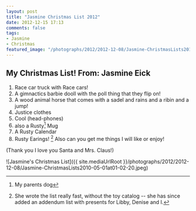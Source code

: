 ```yaml
---
layout: post
title: "Jasmine Christmas List 2012"
date: 2012-12-15 17:13
comments: false
tags: 
- Jasmine
- Christmas
featured_image: "/photographs/2012/2012-12-08/Jasmine-ChristmasLists2010-05-01at01-02-20.jpeg"
---
```

## My Christmas List!  From: Jasmine Eick

1. Race car truck with Race cars!
2. A gimnactics barbie dooll with the poll thing that they flip on!
3. A wood animal horse that comes with a sadel and rains and a ribin and a jump!
4. Justice clothes
5. Cool (head-phones)
6. also a Rusty[^1] Mug
7. A Rusty Calendar
8. Rusty Earings!
[^2]
Also can you get me things I will like or enjoy!

(Thank you I love you Santa and Mrs. Claus!)

![Jasmine's Christmas List]({{ site.mediaUrlRoot }}/photographs/2012/2012-12-08/Jasmine-ChristmasLists2010-05-01at01-02-20.jpeg)


[^1]: My parents dog

[^2]: She wrote the list really fast, without the toy catalog -- she has since added an addendum list with presents for Libby, Denise and I.
